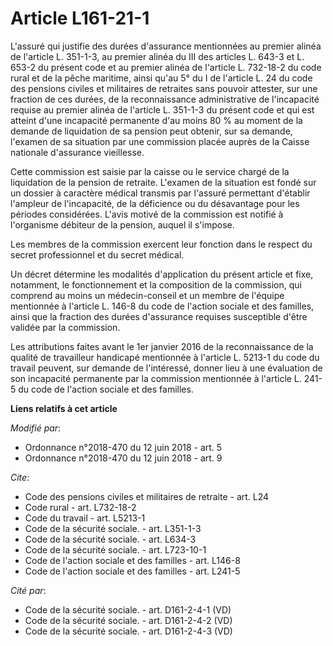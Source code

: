 # Article L161-21-1

L'assuré qui justifie des durées d'assurance mentionnées au premier alinéa de l'article L. 351-1-3, au premier alinéa du III
des articles L. 643-3 et      L. 653-2 du présent code et au premier alinéa de l'article L. 732-18-2 du code rural et de la
pêche maritime, ainsi qu'au 5° du I de l'article L. 24 du code des pensions civiles et militaires de retraites sans pouvoir
attester, sur une fraction de ces durées, de la reconnaissance administrative de l'incapacité requise au premier alinéa de
l'article L. 351-1-3 du présent code et qui est atteint d'une incapacité permanente d'au moins 80 % au moment de la demande
de liquidation de sa pension peut obtenir, sur sa demande, l'examen de sa situation par une commission placée auprès de la
Caisse nationale d'assurance vieillesse. 

Cette commission est saisie par la caisse ou le service chargé de la liquidation de la pension de retraite. L'examen de la
situation est fondé sur un dossier à caractère médical transmis par l'assuré permettant d'établir l'ampleur de l'incapacité,
de la déficience ou du désavantage pour les périodes considérées. L'avis motivé de la commission est notifié à l'organisme
débiteur de la pension, auquel il s'impose. 

Les membres de la commission exercent leur fonction dans le respect du secret professionnel et du secret médical. 

Un décret détermine les modalités d'application du présent article et fixe, notamment, le fonctionnement et la composition de
la commission, qui comprend au moins un médecin-conseil et un membre de l'équipe mentionnée à l'article L. 146-8 du code de
l'action sociale et des familles, ainsi que la fraction des durées d'assurance requises susceptible d'être validée par la
commission. 

Les attributions faites avant le 1er janvier 2016 de la reconnaissance de la qualité de travailleur handicapé mentionnée à
l'article L. 5213-1 du code du travail peuvent, sur demande de l'intéressé, donner lieu à une évaluation de son incapacité
permanente par la commission mentionnée à l'article L. 241-5 du code de l'action sociale et des familles.

**Liens relatifs à cet article**

_Modifié par_:

  - Ordonnance n°2018-470 du 12 juin 2018 - art. 5
  - Ordonnance n°2018-470 du 12 juin 2018 - art. 9

_Cite_:

  - Code des pensions civiles et militaires de retraite - art. L24
  - Code rural - art. L732-18-2
  - Code du travail - art. L5213-1
  - Code de la sécurité sociale. - art. L351-1-3
  - Code de la sécurité sociale. - art. L634-3
  - Code de la sécurité sociale. - art. L723-10-1
  - Code de l'action sociale et des familles - art. L146-8
  - Code de l'action sociale et des familles - art. L241-5

_Cité par_:

  - Code de la sécurité sociale. - art. D161-2-4-1 (VD)
  - Code de la sécurité sociale. - art. D161-2-4-2 (VD)
  - Code de la sécurité sociale. - art. D161-2-4-3 (VD)
